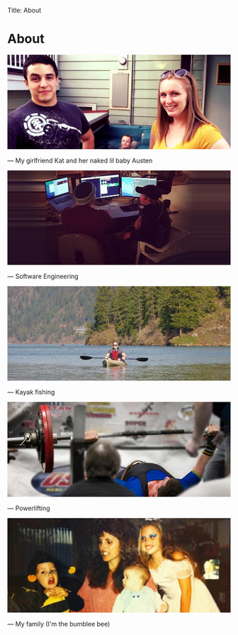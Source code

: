Title: About

# About

<img class="image-full-width" alt="Me, my girlfriend's kiddo Austen and my girlfriend Kat" src="../images/eric_and_kat.jpg">

&mdash; My girlfriend Kat and her naked lil baby Austen

<img class="image-full-width" alt="Software Engineering" src="../images/development.png">

&mdash; Software Engineering

<img class="image-full-width" alt="Kayaking in Coeur d'Alene" src="../images/kayak.jpg">

&mdash; Kayak fishing

<img class="image-full-width" alt="Powerlifting" src="../images/powerlifting.jpg">

&mdash; Powerlifting

<img class="image-full-width" alt="My family" src="../images/family.jpg">

&mdash; My family (I'm the bumblee bee)


